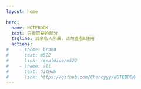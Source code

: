 ```yaml
---
layout: home

hero:
  name: NOTEBOOK
  text: 只看需要的部分
  tagline: 其余私人所属，请勿查看&使用
  actions:
#    - theme: brand
#      text: m522
#      link: /sealdice/m522
#    - theme: alt
#      text: GitHub
#      link: https://github.com/Chencyyy/NOTEBOOK
---
```

